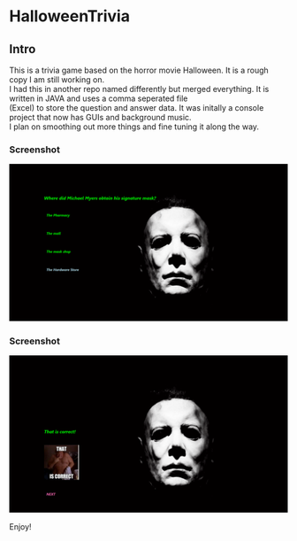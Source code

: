 # HalloweenTrivia
## Intro
<P>
  This is a trivia game based on the horror movie Halloween.  It is a rough copy I am still working on.<br>
  I had this in another repo named differently but merged everything. It is written in JAVA and uses a comma seperated file<br> 
  (Excel) to store the question and answer data. It was initally a console project that now has GUIs and background music. <br>
  I plan on smoothing out more things and fine tuning it along the way.
</P>

### Screenshot
![](https://github.com/Paddi102/HalloweenTrivia/blob/main/Screenshots/GameSS.png)
### Screenshot
![](https://github.com/Paddi102/HalloweenTrivia/blob/main/Screenshots/CorrectSS.png)

<footer>
    <p style = "color;blue">
        Enjoy!
    </p>
</footer>

